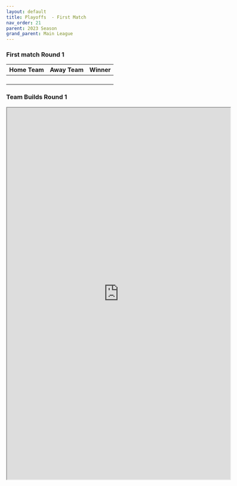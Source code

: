 ```yaml
---
layout: default
title: Playoffs  - First Match 
nav_order: 21
parent: 2023 Season
grand_parent: Main League
---
```



### First match Round 1

| Home Team            | Away Team       | Winner               |
|:---------------------|:----------------|:---------------------|
|   |                 |  |
|                |               |                |
|               |             |               |
|                 |           |                |



### Team Builds Round 1 

<iframe width=600 height=1000 scrolling="yes" src="https://docs.google.com/document/d/e/2PACX-1vRee5eTKnl5sQJFr83teZeRoWizoleUtdV6BuPV8jQVipPoLj2KAzEh0Mn-Iu_RPMPM6J3rP0yH49_r/pub?embedded=true"></iframe>